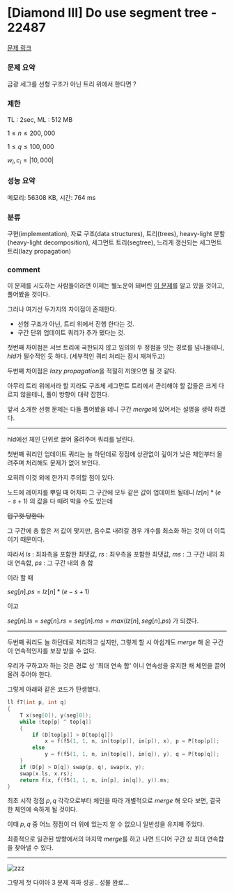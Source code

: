 
# [Diamond III] Do use segment tree - 22487

[문제 링크](https://www.acmicpc.net/problem/22487)

### 문제 요약

<p> 금광 세그를 선형 구조가 아닌 트리 위에서 한다면 ?  </p>

### 제한

TL : 2sec, ML : 512 MB

$1 ≤ n ≤ 200,000$

$1 ≤ q ≤ 100,000$

$w_i, c_i ≤ |10,000|$

### 성능 요약

메모리: 56308 KB, 시간: 764 ms

### 분류

구현(implementation), 자료 구조(data structures), 트리(trees), heavy-light 분할(heavy-light decomposition), 세그먼트 트리(segtree),
느리게 갱신되는 세그먼트 트리(lazy propagation)

### comment

이 문제를 시도하는 사람들이라면 이제는 웰노운이 돼버린 [이 문제](https://www.acmicpc.net/problem/16993)를 알고 있을 것이고, 풀어봤을 것이다.

그러나 여기선 두가지의 차이점이 존재한다.

* 선형 구조가 아닌, 트리 위에서 진행 한다는 것.
* 구간 단위 업데이트 쿼리가 추가 됐다는 것.

첫번째 차이점은 서브 트리에 국한되지 않고 임의의 두 정점을 잇는 경로를 넘나들테니, $hld$가 필수적인 듯 하다. (세부적인 쿼리 처리는 잠시 재쳐두고)

두번째 차이점은 $lazy$ $propagation$을 적절히 끼얹으면 될 것 같다.

아무리 트리 위에서라 할 지라도 구조체 세그먼트 트리에서 관리해야 할 값들은 크게 다르지 않을테니, 풀이 방향이 대략 잡힌다.

앞서 소개한 선행 문제는 다들 풀어봤을 테니 구간 $merge$에 있어서는 설명을 생략 하겠다.

-----------------------------------------------------------------------------------------------------------------------------------------------------------------------

hld에선 체인 단위로 끌어 올려주며 쿼리를 날린다.

첫번째 쿼리인 업데이트 쿼리는 늘 하던데로 정점에 상관없이 깊이가 낮은 체인부터 올려주며 처리해도 문제가 없어 보인다.

오히려 이것 외에 한가지 주의할 점이 있다.

노드에 레이지를 뿌릴 때 어차피 그 구간에 모두 같은 값이 업데이트 될테니 $lz[n] * (e - s + 1)$ 의 값을 다 때려 박을 수도 있는데 

<del> 입구컷 당한다. </del>

그 구간에 총 합은 저 값이 맞지만, 음수로 내려갈 경우 개수를 최소화 하는 것이 더 이득이기 때문이다.

따라서 $ls$ : 최좌측을 포함한 최댓값, $rs$ : 최우측을 포함한 최댓값, $ms$ : 그 구간 내의 최대 연속합, $ps$ : 그 구간 내의 총 합

이라 할 때

$seg[n].ps = lz[n] * (e - s + 1)$

이고

$seg[n].ls = seg[n].rs = seg[n].ms = max(lz[n], seg[n].ps)$ 가 되겠다.

-----------------------------------------------------------------------------------------------------------------------------------------------------------------------

두번째 쿼리도 늘 하던데로 처리하고 싶지만, 그렇게 할 시 아쉽게도 $merge$ 해 온 구간이 연속적인지를 보장 받을 수 없다.

우리가 구하고자 하는 것은 경로 상 '최대 연속 합' 이니 연속성을 유지한 채 체인을 끌어 올려 주어야 한다.

그렇게 아래와 같은 코드가 탄생했다.

``` c++
ll f7(int p, int q)
{
	T x(seg[0]), y(seg[0]);
	while (top[p] ^ top[q])
	{
		if (D[top[p]] > D[top[q]])
			x = f(f5(1, 1, n, in[top[p]], in[p]), x), p = P[top[p]];
		else
			y = f(f5(1, 1, n, in[top[q]], in[q]), y), q = P[top[q]];
	}
	if (D[p] > D[q]) swap(p, q), swap(x, y);
	swap(x.ls, x.rs);
	return f(x, f(f5(1, 1, n, in[p], in[q]), y)).ms;
}
```
최초 시작 정점 $p, q$ 각각으로부터 체인을 따라 개별적으로 $merge$ 해 오다 보면, 결국 한 체인에 속하게 될 것이다.

이때 $p, q$ 중 어느 정점이 더 위에 있는지 알 수 없으니 일반성을 유지해 주었다.

최종적으로 일관된 방향에서의 마지막 $merge$를 하고 나면 드디어 구간 상 최대 연속합을 찾아낼 수 있다.

-----------------------------------------------------------------------------------------------------------------------------------------------------------------------

![zzz](https://user-images.githubusercontent.com/120912574/228499725-5c39daf7-fc53-4f7c-ab3d-5f2ddd31df04.png)

그렇게 첫 다이아 3 문제 격파 성공.. 성불 완료...
